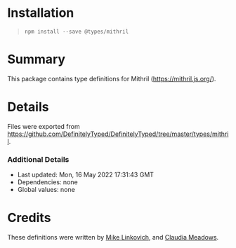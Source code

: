 # Installation
> `npm install --save @types/mithril`

# Summary
This package contains type definitions for Mithril (https://mithril.js.org/).

# Details
Files were exported from https://github.com/DefinitelyTyped/DefinitelyTyped/tree/master/types/mithril.

### Additional Details
 * Last updated: Mon, 16 May 2022 17:31:43 GMT
 * Dependencies: none
 * Global values: none

# Credits
These definitions were written by [Mike Linkovich](https://github.com/spacejack), and [Claudia Meadows](https://github.com/dead-claudia).
